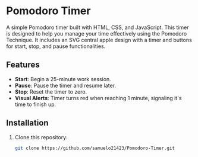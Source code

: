 # Pomodoro Timer

A simple Pomodoro timer built with HTML, CSS, and JavaScript. This timer is designed to help you manage your time effectively using the Pomodoro Technique. It includes an SVG central apple design with a timer and buttons for start, stop, and pause functionalities.

## Features

- **Start**: Begin a 25-minute work session.
- **Pause**: Pause the timer and resume later.
- **Stop**: Reset the timer to zero.
- **Visual Alerts**: Timer turns red when reaching 1 minute, signaling it's time to finish up.

## Installation

1. Clone this repository:
   ```bash
   git clone https://github.com/samuelo21423/Pomodoro-Timer.git

